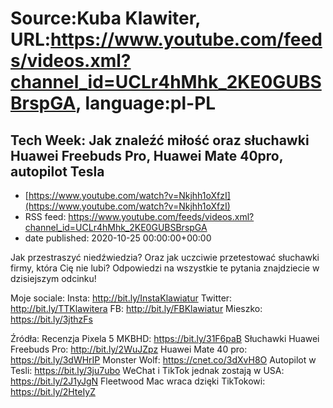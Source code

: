 # Source:Kuba Klawiter, URL:https://www.youtube.com/feeds/videos.xml?channel_id=UCLr4hMhk_2KE0GUBSBrspGA, language:pl-PL

## Tech Week: Jak znaleźć miłość oraz słuchawki Huawei Freebuds Pro, Huawei Mate 40pro, autopilot Tesla
 - [https://www.youtube.com/watch?v=Nkjhh1oXfzI](https://www.youtube.com/watch?v=Nkjhh1oXfzI)
 - RSS feed: https://www.youtube.com/feeds/videos.xml?channel_id=UCLr4hMhk_2KE0GUBSBrspGA
 - date published: 2020-10-25 00:00:00+00:00

Jak przestraszyć niedźwiedzia? Oraz jak uczciwie przetestować słuchawki firmy, która Cię nie lubi? Odpowiedzi na wszystkie te pytania znajdziecie w dzisiejszym odcinku!

Moje sociale:
Insta: http://bit.ly/InstaKlawiatur 
Twitter: http://bit.ly/TTKlawitera
FB: http://bit.ly/FBKlawiatur
Mieszko: https://bit.ly/3jthzFs

Źródła:
Recenzja Pixela 5 MKBHD: https://bit.ly/31F6paB
Słuchawki Huawei Freebuds Pro: http://bit.ly/2WuJZpz
Huawei Mate 40 pro: https://bit.ly/3dWHrIP
Monster Wolf: https://cnet.co/3dXvH8O
Autopilot w Tesli: https://bit.ly/3ju7ubo
WeChat i TikTok jednak zostają w USA: https://bit.ly/2J1yJgN
Fleetwood Mac wraca dzięki TikTokowi: https://bit.ly/2HteIyZ

